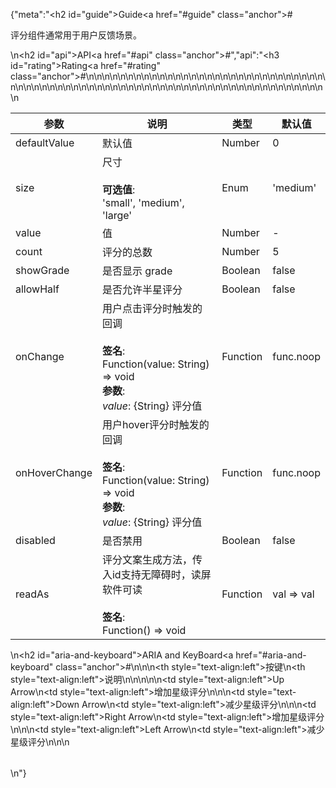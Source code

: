 {"meta":"<h2 id=\"guide\">Guide<a href=\"#guide\" class=\"anchor\">#</a></h2><p>&#x8BC4;&#x5206;&#x7EC4;&#x4EF6;&#x901A;&#x5E38;&#x7528;&#x4E8E;&#x7528;&#x6237;&#x53CD;&#x9988;&#x573A;&#x666F;&#x3002;</p>\n<h2 id=\"api\">API<a href=\"#api\" class=\"anchor\">#</a></h2>","api":"<h3 id=\"rating\">Rating<a href=\"#rating\" class=\"anchor\">#</a></h3><table>\n<thead>\n<tr>\n<th>&#x53C2;&#x6570;</th>\n<th>&#x8BF4;&#x660E;</th>\n<th>&#x7C7B;&#x578B;</th>\n<th>&#x9ED8;&#x8BA4;&#x503C;</th>\n</tr>\n</thead>\n<tbody>\n<tr>\n<td>defaultValue</td>\n<td>&#x9ED8;&#x8BA4;&#x503C;</td>\n<td>Number</td>\n<td>0</td>\n</tr>\n<tr>\n<td>size</td>\n<td>&#x5C3A;&#x5BF8;<br><br><strong>&#x53EF;&#x9009;&#x503C;</strong>:<br>&apos;small&apos;, &apos;medium&apos;, &apos;large&apos;</td>\n<td>Enum</td>\n<td>&apos;medium&apos;</td>\n</tr>\n<tr>\n<td>value</td>\n<td>&#x503C;</td>\n<td>Number</td>\n<td>-</td>\n</tr>\n<tr>\n<td>count</td>\n<td>&#x8BC4;&#x5206;&#x7684;&#x603B;&#x6570;</td>\n<td>Number</td>\n<td>5</td>\n</tr>\n<tr>\n<td>showGrade</td>\n<td>&#x662F;&#x5426;&#x663E;&#x793A; grade</td>\n<td>Boolean</td>\n<td>false</td>\n</tr>\n<tr>\n<td>allowHalf</td>\n<td>&#x662F;&#x5426;&#x5141;&#x8BB8;&#x534A;&#x661F;&#x8BC4;&#x5206;</td>\n<td>Boolean</td>\n<td>false</td>\n</tr>\n<tr>\n<td>onChange</td>\n<td>&#x7528;&#x6237;&#x70B9;&#x51FB;&#x8BC4;&#x5206;&#x65F6;&#x89E6;&#x53D1;&#x7684;&#x56DE;&#x8C03;<br><br><strong>&#x7B7E;&#x540D;</strong>:<br>Function(value: String) =&gt; void<br><strong>&#x53C2;&#x6570;</strong>:<br><em>value</em>: {String} &#x8BC4;&#x5206;&#x503C;</td>\n<td>Function</td>\n<td>func.noop</td>\n</tr>\n<tr>\n<td>onHoverChange</td>\n<td>&#x7528;&#x6237;hover&#x8BC4;&#x5206;&#x65F6;&#x89E6;&#x53D1;&#x7684;&#x56DE;&#x8C03;<br><br><strong>&#x7B7E;&#x540D;</strong>:<br>Function(value: String) =&gt; void<br><strong>&#x53C2;&#x6570;</strong>:<br><em>value</em>: {String} &#x8BC4;&#x5206;&#x503C;</td>\n<td>Function</td>\n<td>func.noop</td>\n</tr>\n<tr>\n<td>disabled</td>\n<td>&#x662F;&#x5426;&#x7981;&#x7528;</td>\n<td>Boolean</td>\n<td>false</td>\n</tr>\n<tr>\n<td>readAs</td>\n<td>&#x8BC4;&#x5206;&#x6587;&#x6848;&#x751F;&#x6210;&#x65B9;&#x6CD5;&#xFF0C;&#x4F20;&#x5165;id&#x652F;&#x6301;&#x65E0;&#x969C;&#x788D;&#x65F6;&#xFF0C;&#x8BFB;&#x5C4F;&#x8F6F;&#x4EF6;&#x53EF;&#x8BFB;<br><br><strong>&#x7B7E;&#x540D;</strong>:<br>Function() =&gt; void</td>\n<td>Function</td>\n<td>val =&gt; val</td>\n</tr>\n</tbody>\n</table>\n<h2 id=\"aria-and-keyboard\">ARIA and KeyBoard<a href=\"#aria-and-keyboard\" class=\"anchor\">#</a></h2><table>\n<thead>\n<tr>\n<th style=\"text-align:left\">&#x6309;&#x952E;</th>\n<th style=\"text-align:left\">&#x8BF4;&#x660E;</th>\n</tr>\n</thead>\n<tbody>\n<tr>\n<td style=\"text-align:left\">Up Arrow</td>\n<td style=\"text-align:left\">&#x589E;&#x52A0;&#x661F;&#x7EA7;&#x8BC4;&#x5206;</td>\n</tr>\n<tr>\n<td style=\"text-align:left\">Down Arrow</td>\n<td style=\"text-align:left\">&#x51CF;&#x5C11;&#x661F;&#x7EA7;&#x8BC4;&#x5206;</td>\n</tr>\n<tr>\n<td style=\"text-align:left\">Right Arrow</td>\n<td style=\"text-align:left\">&#x589E;&#x52A0;&#x661F;&#x7EA7;&#x8BC4;&#x5206;</td>\n</tr>\n<tr>\n<td style=\"text-align:left\">Left Arrow</td>\n<td style=\"text-align:left\">&#x51CF;&#x5C11;&#x661F;&#x7EA7;&#x8BC4;&#x5206;</td>\n</tr>\n</tbody>\n</table>\n"}